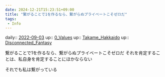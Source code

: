```yaml
---
date: 2024-12-21T15:23:51+09:00
title: "繋がることで1を作るなら、繋がらぬプライベートこそゼロだ"
tags:
 - Info
---
```


daily:: [2022-09-03](Daily_Note/2022-09-03.md)
up:: [0_Values](Bar/Novel/Nacaria/0_Values.md)
up:: [Takame_Hakkaido](Bar/Novel/Nacaria/Takame_Hakkaido.md)
up:: [Disconnected_Fantasy](../Bar/Novel/Topics/Disconnected_Fantasy.md)

繋がることで1を作るなら、繋がらぬプライベートこそゼロだ
それを肯定することは、私自身を肯定することにほかならない

それでも私は繋がっている
